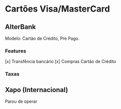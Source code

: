 

# Cartões Visa/MasterCard

## AlterBank

Modelo: Cartão de Crédito, Pŕe Pago.

### Features

[x] Transfência bancário
[x] Compras Cartão de Crédito

### Taxas

## Xapo (Internacional)

Parou de operar